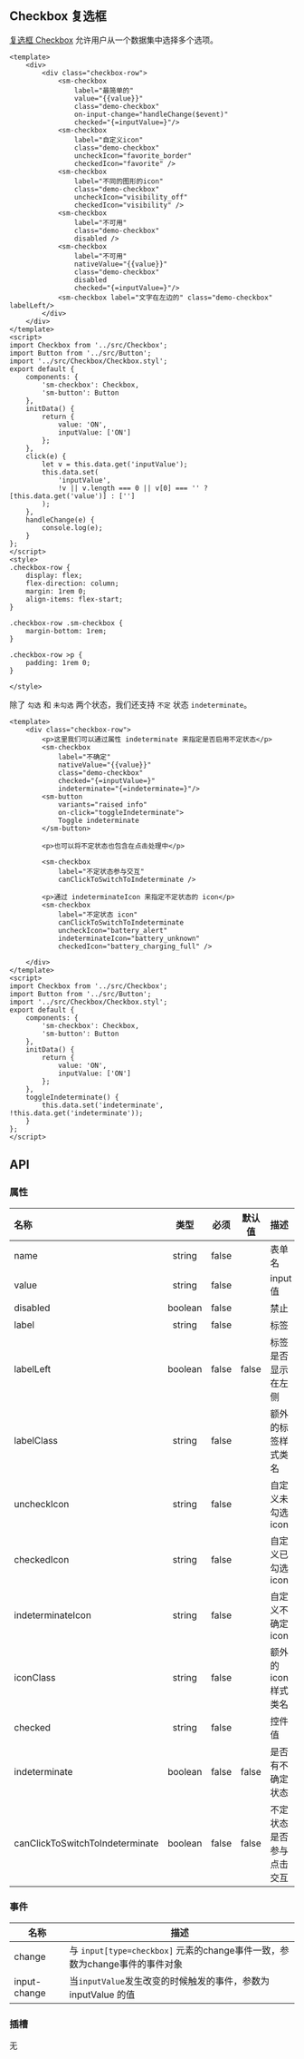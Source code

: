## Checkbox 复选框

[复选框 Checkbox](https://material.google.com/components/selection-controls.html#selection-controls-checkbox) 允许用户从一个数据集中选择多个选项。

```san 简单的使用
<template>
    <div>
        <div class="checkbox-row">
            <sm-checkbox
                label="最简单的"
                value="{{value}}"
                class="demo-checkbox"
                on-input-change="handleChange($event)"
                checked="{=inputValue=}"/>
            <sm-checkbox
                label="自定义icon"
                class="demo-checkbox"
                uncheckIcon="favorite_border"
                checkedIcon="favorite" />
            <sm-checkbox
                label="不同的图形的icon"
                class="demo-checkbox"
                uncheckIcon="visibility_off"
                checkedIcon="visibility" />
            <sm-checkbox
                label="不可用"
                class="demo-checkbox"
                disabled />
            <sm-checkbox
                label="不可用"
                nativeValue="{{value}}"
                class="demo-checkbox"
                disabled
                checked="{=inputValue=}"/>
            <sm-checkbox label="文字在左边的" class="demo-checkbox" labelLeft/>
        </div>
    </div>
</template>
<script>
import Checkbox from '../src/Checkbox';
import Button from '../src/Button';
import '../src/Checkbox/Checkbox.styl';
export default {
    components: {
        'sm-checkbox': Checkbox,
        'sm-button': Button
    },
    initData() {
        return {
            value: 'ON',
            inputValue: ['ON']
        };
    },
    click(e) {
        let v = this.data.get('inputValue');
        this.data.set(
            'inputValue',
            !v || v.length === 0 || v[0] === '' ? [this.data.get('value')] : ['']
        );
    },
    handleChange(e) {
        console.log(e);
    }
};
</script>
<style>
.checkbox-row {
    display: flex;
    flex-direction: column;
    margin: 1rem 0;
    align-items: flex-start;
}

.checkbox-row .sm-checkbox {
    margin-bottom: 1rem;
}

.checkbox-row >p {
    padding: 1rem 0;
}

</style>
```

除了 `勾选` 和 `未勾选` 两个状态，我们还支持 `不定` 状态 `indeterminate`。

```san 不确定状态
<template>
    <div class="checkbox-row">
        <p>这里我们可以通过属性 indeterminate 来指定是否启用不定状态</p>
        <sm-checkbox
            label="不确定"
            nativeValue="{{value}}"
            class="demo-checkbox"
            checked="{=inputValue=}"
            indeterminate="{=indeterminate=}"/>
        <sm-button
            variants="raised info"
            on-click="toggleIndeterminate">
            Toggle indeterminate
        </sm-button>

        <p>也可以将不定状态也包含在点击处理中</p>

        <sm-checkbox
            label="不定状态参与交互"
            canClickToSwitchToIndeterminate />

        <p>通过 indeterminateIcon 来指定不定状态的 icon</p>
        <sm-checkbox
            label="不定状态 icon"
            canClickToSwitchToIndeterminate
            uncheckIcon="battery_alert"
            indeterminateIcon="battery_unknown"
            checkedIcon="battery_charging_full" />

    </div>
</template>
<script>
import Checkbox from '../src/Checkbox';
import Button from '../src/Button';
import '../src/Checkbox/Checkbox.styl';
export default {
    components: {
        'sm-checkbox': Checkbox,
        'sm-button': Button
    },
    initData() {
        return {
            value: 'ON',
            inputValue: ['ON']
        };
    },
    toggleIndeterminate() {
        this.data.set('indeterminate', !this.data.get('indeterminate'));
    }
};
</script>
```

## API

### 属性

|名称|类型|必须|默认值|描述|
|:---|:---:|---|---|:---|
|name|string|false||表单名|
|value|string|false||input 值|
|disabled|boolean|false||禁止|
|label|string|false||标签|
|labelLeft|boolean|false|false|标签是否显示在左侧|
|labelClass|string|false||额外的标签样式类名|
|uncheckIcon|string|false||自定义未勾选icon|
|checkedIcon|string|false||自定义已勾选icon|
|indeterminateIcon|string|false||自定义不确定icon|
|iconClass|string|false||额外的icon样式类名|
|checked|string|false||控件值|
|indeterminate|boolean|false|false|是否有不确定状态|
|canClickToSwitchToIndeterminate|boolean|false|false|不定状态是否参与点击交互|

### 事件

|名称|描述|
|---|---|
|change|与 `input[type=checkbox]` 元素的change事件一致，参数为change事件的事件对象|
|input-change|当`inputValue`发生改变的时候触发的事件，参数为 inputValue 的值|

### 插槽

无
